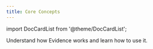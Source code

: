 ```yaml
---
title: Core Concepts
---
```


import DocCardList from '@theme/DocCardList';

Understand how Evidence works and learn how to use it.


<DocCardList />
